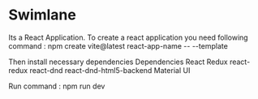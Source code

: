 # Swimlane

Its a React Application. To create a react application you need following command :
npm create vite@latest react-app-name -- --template

Then install necessary dependencies
Dependencies
React
Redux
react-redux
react-dnd
react-dnd-html5-backend
Material UI

Run command :
npm run dev

